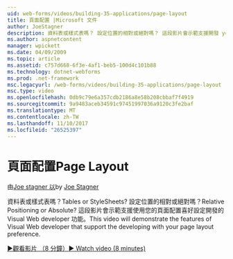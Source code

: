```yaml
---
uid: web-forms/videos/building-35-applications/page-layout
title: 頁面配置 |Microsoft 文件
author: JoeStagner
description: 資料表或樣式表嗎？ 設定位置的相對或絕對嗎？ 這段影片會示範支援開發 yo Visual Web developer 的功能...
ms.author: aspnetcontent
manager: wpickett
ms.date: 04/09/2009
ms.topic: article
ms.assetid: c757d668-6f3e-4af1-beb5-100d4c101b88
ms.technology: dotnet-webforms
ms.prod: .net-framework
msc.legacyurl: /web-forms/videos/building-35-applications/page-layout
msc.type: video
ms.openlocfilehash: 0db9c79e6a357cdb2186a8e58b208cbbaf7f4919
ms.sourcegitcommit: 9a9483aceb34591c97451997036a9120c3fe2baf
ms.translationtype: MT
ms.contentlocale: zh-TW
ms.lasthandoff: 11/10/2017
ms.locfileid: "26525397"
---
```

<a name="page-layout"></a><span data-ttu-id="6b000-105">頁面配置</span><span class="sxs-lookup"><span data-stu-id="6b000-105">Page Layout</span></span>
====================
<span data-ttu-id="6b000-106">由[Joe stagner 以](https://github.com/JoeStagner)</span><span class="sxs-lookup"><span data-stu-id="6b000-106">by [Joe Stagner](https://github.com/JoeStagner)</span></span>

<span data-ttu-id="6b000-107">資料表或樣式表嗎？</span><span class="sxs-lookup"><span data-stu-id="6b000-107">Tables or StyleSheets?</span></span> <span data-ttu-id="6b000-108">設定位置的相對或絕對嗎？</span><span class="sxs-lookup"><span data-stu-id="6b000-108">Relative Positioning or Absolute?</span></span> <span data-ttu-id="6b000-109">這段影片會示範支援使用您的頁面配置喜好設定開發的 Visual Web developer 功能。</span><span class="sxs-lookup"><span data-stu-id="6b000-109">This video will demonstrate the features of Visual Web developer that support the developing with your page layout preference.</span></span>

[<span data-ttu-id="6b000-110">&#9654;觀看影片 （8 分鐘）</span><span class="sxs-lookup"><span data-stu-id="6b000-110">&#9654; Watch video (8 minutes)</span></span>](https://channel9.msdn.com/Blogs/ASP-NET-Site-Videos/page-layout)
